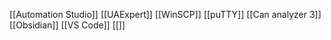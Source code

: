 [[Automation Studio]]
[[UAExpert]]
[[WinSCP]]
[[puTTY]]
[[Can analyzer 3]]
[[Obsidian]]
[[VS Code]]
[[]]